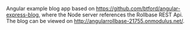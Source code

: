 Angular example blog app based on https://github.com/btford/angular-express-blog, where the Node server references the Rollbase REST Api. The blog can be viewed on http://angularrollbase-21755.onmodulus.net/.
